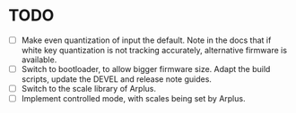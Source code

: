 # TODO

- [ ] Make even quantization of input the default. Note in the docs that if white key quantization is not tracking accurately, alternative firmware is available.
- [ ] Switch to bootloader, to allow bigger firmware size. Adapt the build scripts, update the DEVEL and release note guides.
- [ ] Switch to the scale library of Arplus.
- [ ] Implement controlled mode, with scales being set by Arplus.
